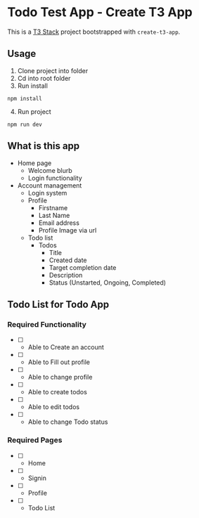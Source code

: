 # Todo Test App - Create T3 App

This is a [T3 Stack](https://create.t3.gg/) project bootstrapped with `create-t3-app`.

## Usage

1. Clone project into folder
2. Cd into root folder
3. Run install

```
npm install
```

4. Run project

```
npm run dev
```

## What is this app

- Home page
  - Welcome blurb
  - Login functionality
- Account management
  - Login system
  - Profile
    - Firstname
    - Last Name
    - Email address
    - Profile Image via url
  - Todo list
    - Todos
      - Title
      - Created date
      - Target completion date
      - Description
      - Status (Unstarted, Ongoing, Completed)

## Todo List for Todo App

### Required Functionality

- [ ] - Able to Create an account
- [ ] - Able to Fill out profile
- [ ] - Able to change profile
- [ ] - Able to create todos
- [ ] - Able to edit todos
- [ ] - Able to change Todo status

### Required Pages

- [ ] - Home
- [ ] - Signin
- [ ] - Profile
- [ ] - Todo List
